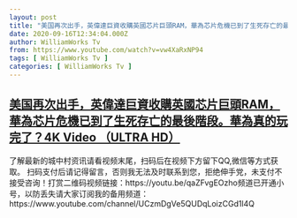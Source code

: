 ```yaml
---
layout: post
title: "美国再次出手，英偉達巨資收購英國芯片巨頭RAM，華為芯片危機已到了生死存亡的最後階段。華為真的玩完了？4K Video （ULTRA HD）"
date: 2020-09-16T12:34:04.000Z
author: WilliamWorks Tv
from: https://www.youtube.com/watch?v=vw4XaRxNP94
tags: [ WilliamWorks Tv ]
categories: [ WilliamWorks Tv ]
---
```

<!--1600259644000-->
[美国再次出手，英偉達巨資收購英國芯片巨頭RAM，華為芯片危機已到了生死存亡的最後階段。華為真的玩完了？4K Video （ULTRA HD）](https://www.youtube.com/watch?v=vw4XaRxNP94)
------

<div>
了解最新的城中村资讯请看视频末尾，扫码后在视频下方留下QQ,微信等方式获取。 扫码支付后请记得留言，否则我无法及时联系到您，拒绝伸手党，未支付不接受咨询！打赏二维码视频链接：https://youtu.be/qaZFvgEOzho频道已开通小号，以防丢失请大家订阅我的备用频道：https://www.youtube.com/channel/UCzmDgVe5QUDqLoizCGd1l4Q
</div>
